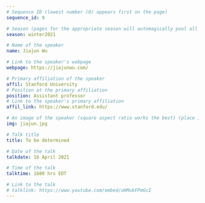 ```yaml
---
# Sequence ID (lowest number (0) appears first on the page)
sequence_id: 9

# Season (pages for the appropriate season will automagically pool all speakers that gave a talk in the season)
season: winter2021

# Name of the speaker
name: Jiajun Wu

# Link to the speaker's webpage
webpage: https://jiajunwu.com/

# Primary affiliation of the speaker
affil: Stanford University
# Position at the primary affiliation
position: Assistant professor
# Link to the speaker's primary affiliation
affil_link: https://www.stanford.edu/

# An image of the speaker (square aspect ratio works the best) (place in the `assets/img/speakers` directory)
img: jiajun.jpg

# Talk title
title: To be determined

# Date of the talk
talkdate: 16 April 2021

# Time of the talk
talktime: 1600 hrs EDT

# Link to the talk
# talklink: https://www.youtube.com/embed/oHMukFPmGcI
---
```


<!-- Whatever you write below will be disregarded -->
